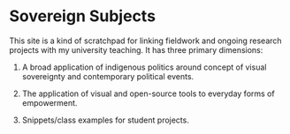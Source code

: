 # Sovereign Subjects
This site is a kind of scratchpad for linking fieldwork and ongoing research projects with my university teaching. It has three primary dimensions:

1. A broad application of indigenous politics around concept of visual sovereignty and contemporary political events.

2. The application of visual and open-source tools to everyday forms of empowerment.

3. Snippets/class examples for student projects. 
